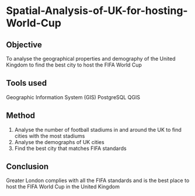 # Spatial-Analysis-of-UK-for-hosting-World-Cup

## Objective
To analyse the geographical properties and demography of the United Kingdom to find the best city to host the FIFA World Cup

## Tools used
Geographic Information System (GIS)
PostgreSQL
QGIS

## Method
1) Analyse the number of football stadiums in and around the UK to find cities with the most stadiums
2) Analyse the demographs of UK cities
3) Find the best city that matches FIFA standards

## Conclusion
Greater London complies with all the FIFA standards and is the best place to host the FIFA World Cup in the United Kingdom
